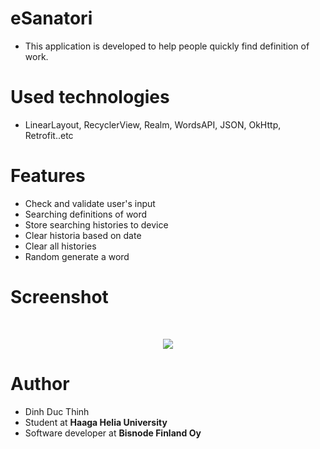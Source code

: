 # eSanatori
- This application is developed to help people quickly find definition of work. <br>
# Used technologies 
- LinearLayout, RecyclerView, Realm, WordsAPI, JSON, OkHttp, Retrofit..etc<br>
# Features
- Check and validate user's input
- Searching definitions of word
- Store searching histories to device
- Clear historia based on date
- Clear all histories 
- Random generate a word<br>
# Screenshot
<br>
<p align="center">
<img src="https://preview.ibb.co/gGxphQ/Screen_Shot_2017_09_01_at_12_49_51_AM.png"  />
</p>

# Author
- Dinh Duc Thinh
- Student at <b>Haaga Helia University</b>
- Software developer at <b>Bisnode Finland Oy</b>



